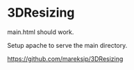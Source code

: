 
3DResizing
==========

main.html should work.

Setup apache to serve the main directory.

https://github.com/mareksip/3DResizing


